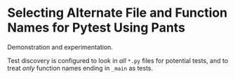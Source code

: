 # Selecting Alternate File and Function Names for Pytest Using Pants

Demonstration and experimentation.

Test discovery is configured to look in *all* `*.py` files for potential
tests, and to treat *only* function names ending in `_main` as tests.
